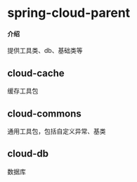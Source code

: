 # spring-cloud-parent

#### 介绍
提供工具类、db、基础类等

## cloud-cache
缓存工具包
## cloud-commons
通用工具包，包括自定义异常、基类
## cloud-db
数据库